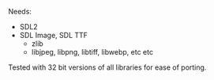 Needs:
- SDL2
- SDL Image, SDL TTF
    - zlib
    - libjpeg, libpng, libtiff, libwebp, etc etc

Tested with 32 bit versions of all libraries for ease of porting.
